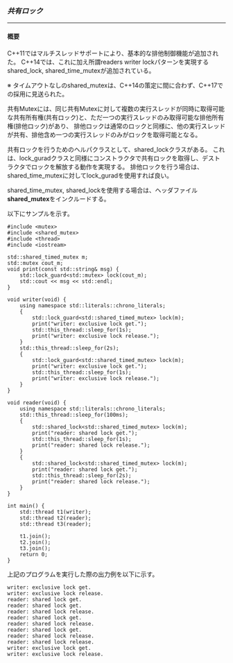### *共有ロック*
---
#### 概要
C++11ではマルチスレッドサポートにより、基本的な排他制御機能が追加された。
C++14では、これに加え所謂readers writer lockパターンを実現するshared_lock, shared_time_mutexが追加されている。

※ タイムアウトなしのshared_mutexは、C++14の策定に間に合わず、C++17での採用に見送られた。

共有Mutexには、同じ共有Mutexに対して複数の実行スレッドが同時に取得可能な共有所有権(共有ロック)と、ただ一つの実行スレッドのみ取得可能な排他所有権(排他ロック)があり、
排他ロックは通常のロックと同様に、他の実行スレッドが共有、排他含め一つの実行スレッドのみがロックを取得可能となる。

共有ロックを行うためのヘルパクラスとして、shared_lockクラスがある。
これは、lock_guradクラスと同様にコンストラクタで共有ロックを取得し、デストラクタでロックを解放する動作を実現する。
排他ロックを行う場合は、shared_time_mutexに対してlock_guradを使用すれば良い。

shared_time_mutex, shared_lockを使用する場合は、ヘッダファイル**shared_mutex**をインクルードする。


以下にサンプルを示す。

```
#include <mutex>
#include <shared_mutex>
#include <thread>
#include <iostream>

std::shared_timed_mutex m;
std::mutex cout_m;
void print(const std::string& msg) {
    std::lock_guard<std::mutex> lock(cout_m);
    std::cout << msg << std::endl;
}

void writer(void) {
    using namespace std::literals::chrono_literals;
    {
        std::lock_guard<std::shared_timed_mutex> lock(m);
        print("writer: exclusive lock get.");
        std::this_thread::sleep_for(1s);
        print("writer: exclusive lock release.");
    }
    std::this_thread::sleep_for(2s);
    {
        std::lock_guard<std::shared_timed_mutex> lock(m);
        print("writer: exclusive lock get.");
        std::this_thread::sleep_for(1s);
        print("writer: exclusive lock release.");
    }
}

void reader(void) {
    using namespace std::literals::chrono_literals;
    std::this_thread::sleep_for(100ms);
    {
        std::shared_lock<std::shared_timed_mutex> lock(m);
        print("reader: shared lock get.");
        std::this_thread::sleep_for(1s);
        print("reader: shared lock release.");
    }
    {
        std::shared_lock<std::shared_timed_mutex> lock(m);
        print("reader: shared lock get.");
        std::this_thread::sleep_for(2s);
        print("reader: shared lock release.");
    }
}

int main() {
    std::thread t1(writer);
    std::thread t2(reader);
    std::thread t3(reader);

    t1.join();
    t2.join();
    t3.join();
    return 0;
}

```

上記のプログラムを実行した際の出力例を以下に示す。
```
writer: exclusive lock get.
writer: exclusive lock release.
reader: shared lock get.
reader: shared lock get.
reader: shared lock release.
reader: shared lock get.
reader: shared lock release.
reader: shared lock get.
reader: shared lock release.
reader: shared lock release.
writer: exclusive lock get.
writer: exclusive lock release.
```
